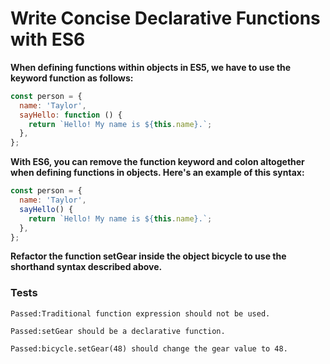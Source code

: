 # Write Concise Declarative Functions with ES6

**When defining functions within objects in ES5, we have to use the keyword function as follows:**

```js
const person = {
  name: 'Taylor',
  sayHello: function () {
    return `Hello! My name is ${this.name}.`;
  },
};
```

**With ES6, you can remove the function keyword and colon altogether when defining functions in objects. Here's an example of this syntax:**

```js
const person = {
  name: 'Taylor',
  sayHello() {
    return `Hello! My name is ${this.name}.`;
  },
};
```

**Refactor the function setGear inside the object bicycle to use the shorthand syntax described above.**

### Tests

`Passed:Traditional function expression should not be used.`

`Passed:setGear should be a declarative function.`

`Passed:bicycle.setGear(48) should change the gear value to 48.`

